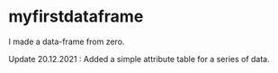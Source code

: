 # myfirstdataframe
I made a data-frame from zero.

Update 20.12.2021 : Added a simple attribute table for a series of data.
